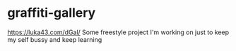 # graffiti-gallery
https://luka43.com/dGal/
Some freestyle project I'm working on just to keep my self bussy and keep learning

